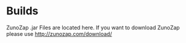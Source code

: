 # Builds
ZunoZap .jar Files are located here. If you want to download ZunoZap please use http://zunozap.com/download/
